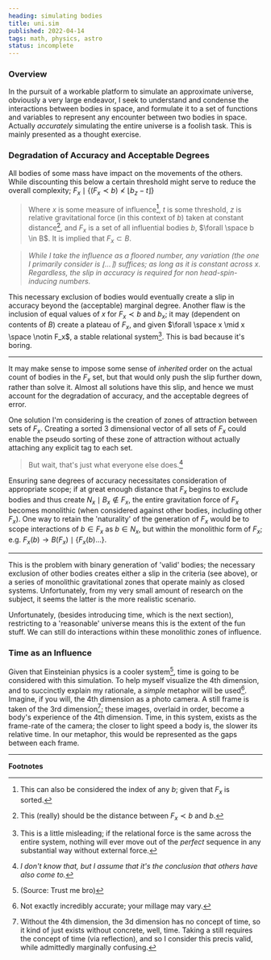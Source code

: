 ```yaml
---
heading: simulating bodies
title: uni.sim
published: 2022-04-14
tags: math, physics, astro
status: incomplete
---
```

### Overview
In the pursuit of a workable platform to simulate an approximate universe, obviously a very large endeavor, I seek to understand and condense the interactions between bodies in space, and formulate it to a set of functions and variables to represent any encounter between two bodies in space. Actually *accurately* simulating the entire universe is a foolish task. This is mainly presented as a thought exercise.

### Degradation of Accuracy and Acceptable Degrees
All bodies of some mass have impact on the movements of the others. While discounting this below a certain threshold might serve to reduce the overall complexity; $F_x \mid \{(F_x\prec b) \nless \lfloor b_z - t\rfloor \}$

> Where $x$ is some measure of influence[^smol], $t$ is some threshold, $z$ is relative gravitational force (in this context of $b$) taken at constant distance[^distance], and $F_x$ is a set of all influential bodies $b$, $\forall \space b \in B$. It is implied that $F_x \subset B$.

> *While I take the influence as a floored number, any variation (the one I primarily consider is $\lfloor ... \rceil$) suffices; as long as it is constant across $x$. Regardless, the slip in accuracy is required for non head-spin-inducing numbers.*

This necessary exclusion of bodies would eventually create a slip in accuracy beyond the (acceptable) marginal degree. Another flaw is the inclusion of equal values of $x$ for $F_x \prec b$ and $b_x$; it may (dependent on contents of $B$) create a plateau of $F_x$, and given $\forall \space x \mid x \space \notin F_x$, a stable relational system[^eventually]. This is bad because it's boring.

---- 

It may make sense to impose some sense of *inherited* order on the actual count of bodies in the $F_x$ set, but that would only push the slip further down, rather than solve it. Almost all solutions have this slip, and hence we must account for the degradation of accuracy, and the acceptable degrees of error.

One solution I'm considering is the creation of zones of attraction between sets of $F_x$. Creating a sorted 3 dimensional vector of all sets of $F_x$ could enable the pseudo sorting of these zone of attraction without actually attaching any explicit tag to each set.

> But wait, that's just what everyone else does.[^theysay]

Ensuring sane degrees of accuracy necessitates consideration of appropriate scope; if at great enough distance that $F_x$ begins to exclude bodies and thus create $N_x \mid B_x \notin F_x$, the entire gravitation force of $F_x$ becomes monolithic (when considered against other bodies, including other $F_x$).
One way to retain the 'naturality' of the generation of $F_x$ would be to scope interactions of $b \in F_x$ as $b \in N_x$, but within the monolithic form of $F_x$; e.g. $F_x(b) \to B(F_x) \mid \{F_x(b)\dots\}$.

----
This is the problem with binary generation of 'valid' bodies; the necessary exclusion of other bodies creates either a slip in the criteria (see above), or a series of monolithic gravitational zones that operate mainly as closed systems. Unfortunately, from my very small amount of research on the subject, it seems the latter is the more realistic scenario. 

Unfortunately, (besides introducing time, which is the next section), restricting to a 'reasonable' universe means this is the extent of the fun stuff. We can still do interactions within these monolithic zones of influence.

### Time as an Influence 
Given that Einsteinian physics is a cooler system[^trustme], time is going to be considered with this simulation. To help myself visualize the 4th dimension, and to succinctly explain my rationale, a *simple* metaphor will be used[^flame]. Imagine, if you will, the 4th dimension as a photo camera. A still frame is taken of the 3rd dimension[^still]; these images, overlaid in order, become a body's experience of the 4th dimension. Time, in this system, exists as the frame-rate of the camera; the closer to light speed a body is, the slower its relative time. In our metaphor, this would be represented as the gaps between each frame.

---
**Footnotes**

[^trustme]: (Source: Trust me bro)
[^theysay]: *I don't know that, but I assume that it's the conclusion that others have also come to.*
[^distance]: This (really) should be the distance between $F_x \prec b$ and $b$.
[^smol]: This can also be considered the index of any $b$; given that $F_x$ is sorted.
[^eventually]: This is a little misleading; if the relational force is the same across the entire system, nothing will ever move out of the *perfect* sequence in any substantial way without external force.
[^flame]: Not exactly incredibly accurate; your millage may vary.
[^still]: Without the 4th dimension, the 3d dimension has no concept of time, so it kind of just exists without concrete, well, time. Taking a still requires the concept of time (via reflection), and so I consider this precis valid, while admittedly marginally confusing.
